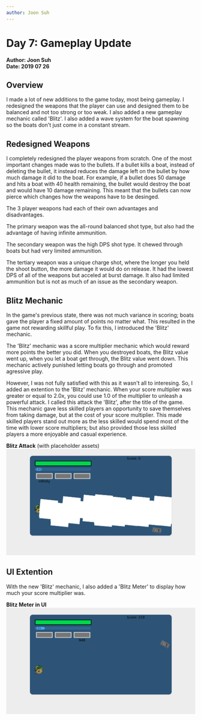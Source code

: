 ```yaml
---
author: Joon Suh
---
```

# Day 7: Gameplay Update
**Author: Joon Suh**  
**Date: 2019 07 26**

## Overview
I made a lot of new additions to the game today, most being gameplay.  I redesigned the weapons that the player can use and designed them to be balanced and not too strong or too weak.  I also added a new gameplay mechanic called 'Blitz'.  I also added a wave system for the boat spawning so the boats don't just come in a constant stream.

## Redesigned Weapons
I completely redesigned the player weapons from scratch.  One of the most important changes made was to the bullets.  If a bullet kills a boat, instead of deleting the bullet, it instead reduces the damage left on the bullet by how much damage it did to the boat.  For example, if a bullet does 50 damage and hits a boat with 40 health remaining, the bullet would destroy the boat and would have 10 damage remaining.  This meant that the bullets can now pierce which changes how the weapons have to be desinged.

The 3 player weapons had each of their own advantages and disadvantages.  

The primary weapon was the all-round balanced shot type, but also had the advantage of having infinite ammunition.  

The secondary weapon was the high DPS shot type.  It chewed through boats but had very limited ammunition.

The tertiary weapon was a unique charge shot, where the longer you held the shoot button, the more damage it would do on release.  It had the lowest DPS of all of the weapons but acceled at burst damage.  It also had limited ammunition but is not as much of an issue as the secondary weapon.

## Blitz Mechanic
In the game's previous state, there was not much variance in scoring; boats gave the player a fixed amount of points no matter what.  This resulted in the game not rewarding skillful play.  To fix this, I introduced the 'Blitz' mechanic.

The 'Blitz' mechanic was  a score multiplier mechanic which would reward more points the better you did.  When you destroyed boats, the Blitz value went up, when you let a boat get through, the Blitz value went down.  This mechanic actively punished letting boats go through and promoted agressive play.  

However, I was not fully satisfied with this as it wasn't all to interesing.  So, I added an extention to the 'Blitz' mechanic.  When your score multiplier was greater or equal to 2.0x, you could use 1.0 of the multiplier to unleash a powerful attack.  I called this attack the 'Blitz', after the title of the game.  This mechanic gave less skilled players an opportunity to save themselves from taking damage, but at the cost of your score multiplier.  This made skilled players stand out more as the less skilled would spend most of the time with lower score multipliers; but also provided those less skilled players a more enjoyable and casual experience.  

__Blitz Attack__ (with placeholder assets)
![blitzing.png](blitzing.png)

## UI Extention
With the new 'Blitz' mechanic, I also added a 'Blitz Meter' to display how much your score multiplier was. 

__Blitz Meter in UI__
![blitzmeter.png](blitzmeter.png)
